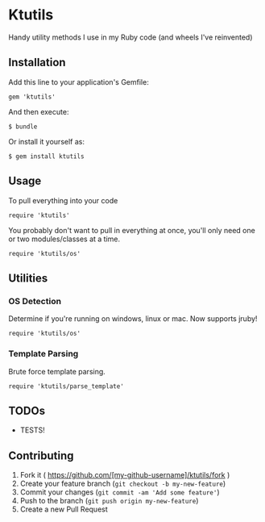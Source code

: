# Ktutils

Handy utility methods I use in my Ruby code (and wheels I've reinvented)

## Installation

Add this line to your application's Gemfile:

    gem 'ktutils'

And then execute:

    $ bundle

Or install it yourself as:

    $ gem install ktutils

## Usage

To pull everything into your code

    require 'ktutils'

You probably don't want to pull in everything at once, you'll only need one
or two modules/classes at a time.

    require 'ktutils/os'

## Utilities

### OS Detection

Determine if you're running on windows, linux or mac. Now supports jruby!

    require 'ktutils/os'

### Template Parsing

Brute force template parsing.

    require 'ktutils/parse_template'

## TODOs

+ TESTS!

## Contributing

1. Fork it ( https://github.com/[my-github-username]/ktutils/fork )
2. Create your feature branch (`git checkout -b my-new-feature`)
3. Commit your changes (`git commit -am 'Add some feature'`)
4. Push to the branch (`git push origin my-new-feature`)
5. Create a new Pull Request
